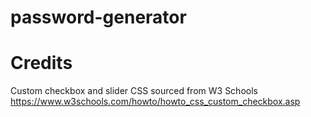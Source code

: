 # password-generator


# Credits

Custom checkbox and slider CSS sourced from W3 Schools
https://www.w3schools.com/howto/howto_css_custom_checkbox.asp